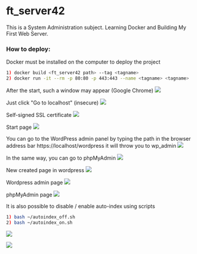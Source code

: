 # ft_server42

This is a System Administration subject. Learning Docker and Building My First Web Server.

### How to deploy:

Docker must be installed on the computer to deploy the project


```bash
1) docker build <ft_server42 path> --tag <tagname>
2) docker run -it --rm -p 80:80 -p 443:443 --name <tagname> <tagname>
```

After the start, such a window may appear (Google Chrome)
![](https://github.com/deds129/ft_server42/tree/main/images/1.png)

Just click "Go to localhost" (insecure)
![](https://github.com/deds129/ft_server42/tree/main/images/2.png)

Self-signed SSL certificate
![](https://github.com/deds129/ft_server42/tree/main/images/3.png)

Start page
![](https://github.com/deds129/ft_server42/tree/main/images/4.png)

You can go to the WordPress admin panel by typing the path in the browser address bar https://localhost/wordpress it will throw you to wp_admin
![](https://github.com/deds129/ft_server42/tree/main/images/5.png)

In the same way, you can go to phpMyAdmin
![](https://github.com/deds129/ft_server42/tree/main/images/6.png)

New created page in wordpress
![](https://github.com/deds129/ft_server42/tree/main/images/7.png)

Wordpress admin page
![](https://github.com/deds129/ft_server42/tree/main/images/8.png)

phpMyAdmin page
![](https://github.com/deds129/ft_server42/tree/main/images/9.png)

It is also possible to disable / enable auto-index using scripts
```bash
1) bash ~/autoindex_off.sh  
2) bash ~/autoindex_on.sh 
```
![](https://github.com/deds129/ft_server42/tree/main/images/10.png)

![](https://github.com/deds129/ft_server42/tree/main/images/11.png)